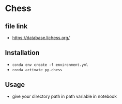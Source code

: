 # Chess

## file link

- <https://database.lichess.org/>

## Installation

- `conda env create -f environment.yml`
- `conda activate py-chess`

## Usage
- give your directory path in path variable in notebook

